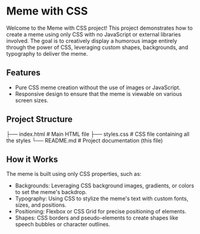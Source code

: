 # Meme with CSS
Welcome to the Meme with CSS project! This project demonstrates how to create a meme using only CSS with no JavaScript or external libraries involved. The goal is to creatively display a humorous image entirely through the power of CSS, leveraging custom shapes, backgrounds, and typography to deliver the meme.
## Features
- Pure CSS meme creation without the use of images or JavaScript.
- Responsive design to ensure that the meme is viewable on various screen sizes.
## Project Structure
├── index.html        # Main HTML file
├── styles.css        # CSS file containing all the styles
└── README.md         # Project documentation (this file)
## How it Works 
The meme is built using only CSS properties, such as:

- Backgrounds: Leveraging CSS background images, gradients, or colors to set the meme's backdrop.
- Typography: Using CSS to stylize the meme's text with custom fonts, sizes, and positions.
- Positioning: Flexbox or CSS Grid for precise positioning of elements.
- Shapes: CSS borders and pseudo-elements to create shapes like speech bubbles or character outlines.
